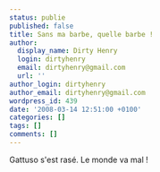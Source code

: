 ```yaml
---
status: publie
published: false
title: Sans ma barbe, quelle barbe !
author:
  display_name: Dirty Henry
  login: dirtyhenry
  email: dirtyhenry@gmail.com
  url: ''
author_login: dirtyhenry
author_email: dirtyhenry@gmail.com
wordpress_id: 439
date: '2008-03-14 12:51:00 +0100'
categories: []
tags: []
comments: []
---
```

Gattuso s'est rasé. Le monde va mal !
